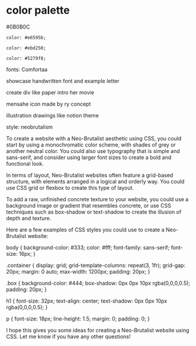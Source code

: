 # color palette



#0B0B0C



    color: #e6595b;

    color: #ebd250;

    color: #5279f8;






fonts:
Comfortaa


showcase handwritten font and example letter

create div like paper intro her movie


mensahe icon made by ry concept

illustration drawings like notion theme


style: neobrutalism

To create a website with a Neo-Brutalist aesthetic using CSS, you could start by using a monochromatic color scheme, with shades of grey or another neutral color. You could also use typography that is simple and sans-serif, and consider using larger font sizes to create a bold and functional look.

In terms of layout, Neo-Brutalist websites often feature a grid-based structure, with elements arranged in a logical and orderly way. You could use CSS grid or flexbox to create this type of layout.

To add a raw, unfinished concrete texture to your website, you could use a background image or gradient that resembles concrete, or use CSS techniques such as box-shadow or text-shadow to create the illusion of depth and texture.

Here are a few examples of CSS styles you could use to create a Neo-Brutalist website:

body {
  background-color: #333;
  color: #fff;
  font-family: sans-serif;
  font-size: 16px;
}

.container {
  display: grid;
  grid-template-columns: repeat(3, 1fr);
  grid-gap: 20px;
  margin: 0 auto;
  max-width: 1200px;
  padding: 20px;
}

.box {
  background-color: #444;
  box-shadow: 0px 0px 10px rgba(0,0,0,0.5);
  padding: 20px;
}

h1 {
  font-size: 32px;
  text-align: center;
  text-shadow: 0px 0px 10px rgba(0,0,0,0.5);
}

p {
  font-size: 18px;
  line-height: 1.5;
  margin: 0;
  padding: 0;
}

I hope this gives you some ideas for creating a Neo-Brutalist website using CSS. Let me know if you have any other questions!